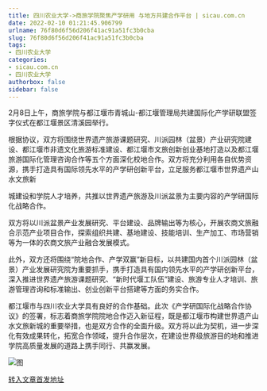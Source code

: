 ```yaml
---
title: 四川农业大学->商旅学院聚焦产学研用 与地方共建合作平台 | sicau.com.cn
date: 2022-02-10 01:21:45.906799
urlname: 76f80d6f56d206f41ac91a51fc3b0cba
slug: 76f80d6f56d206f41ac91a51fc3b0cba
tags: 
- 四川农业大学
categories:
- sicau.com.cn
- 四川农业大学
authorbox: false
sidebar: false
---
```

2月8日上午，商旅学院与都江堰市青城山-都江堰管理局共建国际化产学研联盟签字仪式在都江堰景区清溪园举行。

根据协议，双方将围绕世界遗产旅游课题研究、川派园林（盆景）产业研究院建设、都江堰市非遗文化旅游标准建设、都江堰市文旅创新创业基地打造以及都江堰旅游国际化管理咨询合作等五个方面深化校地合作。双方将充分利用各自优势资源，携手打造具有国际领先水平的产学研创新平台，立足服务都江堰市世界遗产山水文旅新
<!--more-->
城建设和学院人才培养，共推以世界遗产旅游及川派盆景为主要内容的产学研国际化战略合作。

双方将以川派盆景产业发展研究、平台建设、品牌输出等为核心，开展农商文旅融合示范产业项目合作，探索组织共建、基地建设、技能培训、生产加工、市场营销等为一体的农商文旅产业融合发展模式。

此外，双方还将围绕“院地合作、产学双赢”新目标，以共建国内首个川派园林（盆景）产业发展研究院为重要抓手，携手打造具有国内领先水平的产学研创新平台，深入推进世界遗产旅游课题研究、“新时代堰工队伍”建设、旅游专业人才培训、旅游管理咨询和标准输出、创业创新平台搭建等方面的务实合作。

都江堰市与四川农业大学具有良好的合作基础。此次《产学研国际化战略合作协议》的签署，标志着商旅学院院地合作迈入新征程，既是都江堰市构建世界遗产山水文旅新城的重要举措，也是双方合作的全面升级。双方将以此为契机，进一步深化有效成果转化，拓宽合作领域，提升合作层次，在建设世界级旅游目的地和推进学院高质量发展的道路上携手同行、共赢发展。

![图](https://news.sicau.edu.cn/__local/E/D7/81/C9EE77F787FBFAA399C2D97B7F0_86857E05_BBCC9.png)

[转入文章首发地址](https://news.sicau.edu.cn/info/1078/66645.htm)